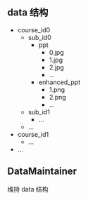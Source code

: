 
## data 结构

- course_id0
  - sub_id0
    - ppt
      - 0.jpg
      - 1.jpg
      - 2.jpg
      - ...
    - enhanced_ppt
      - 1.png
      - 2.png
      - ...
  - sub_id1
    - ...
  - ...
- course_id1
  - ...
- ...

## DataMaintainer

维持 data 结构